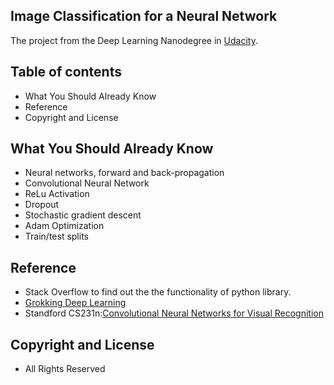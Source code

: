 ## Image Classification for a Neural Network


The project from the Deep Learning Nanodegree in
[Udacity](https://www.udacity.com/nanodegree).


## Table of contents

- What You Should Already Know
- Reference
- Copyright and License

## What You Should Already Know

- Neural networks, forward and back-propagation
- Convolutional Neural Network
- ReLu Activation
- Dropout
- Stochastic gradient descent
- Adam Optimization
- Train/test splits



## Reference
- Stack Overflow to find out the the functionality of python library.
- [Grokking Deep Learning](https://www.manning.com/books/grokking-deep-learning)
- Standford CS231n:[Convolutional Neural Networks for Visual Recognition](http://cs231n.github.io)

## Copyright and License

- All Rights Reserved